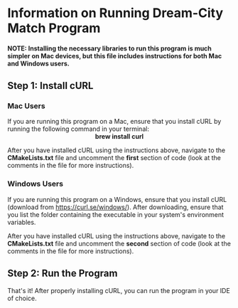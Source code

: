 <h1> Information on Running Dream-City Match Program </h1>

<h4> NOTE: Installing the necessary libraries to run this program is much simpler on Mac devices, but this file includes instructions
for both Mac and Windows users.</h4>

<h2> Step 1: Install cURL</h2>

<h3> Mac Users </h3>
	If you are running this program on a Mac, ensure that you install cURL by running the following command in your terminal:

<div style="text-align: center; font-weight: bold"> brew install curl </div>

After you have installed cURL using the instructions above, navigate to the **CMakeLists.txt** file and uncomment the **first** section of code
(look at the comments in the file for more instructions).

<h3> Windows Users </h3>

If you are running this program on a Windows, ensure that you install cURL (download from https://curl.se/windows/).
After downloading, ensure that you list the folder containing the executable in your system's environment variables.


After you have installed cURL using the instructions above, navigate to the **CMakeLists.txt** file and uncomment the **second** section of code
(look at the comments in the file for more instructions).

<h2> Step 2: Run the Program </h2>
That's it! After properly installing cURL, you can run the program in your IDE of choice.

